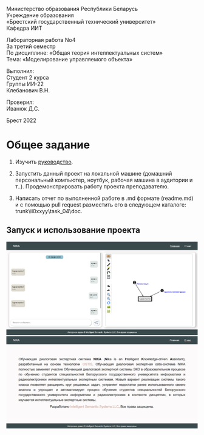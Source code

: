 Министерство образования Республики Беларусь <br/>
Учреждение образования <br/>
«Брестский государственный технический университет» <br/>
Кафедра ИИТ <br/>

Лабораторная работа No4 <br/>
За третий семестр <br/>
По дисциплине: «Общая теория интеллектуальных систем» <br/>
Тема: «Моделирование управляемого объекта» <br/>

Выполнил: <br/>
Студент 2 курса <br/>
Группы ИИ-22 <br/>
Клебанович В.Н. <br/>

Проверил: <br/>
Иванюк Д.С. <br/>

Брест 2022 <br/>

# Общее задание #
1.  Изучить [руководство](https://github.com/ostis-apps/nika).

2. Запустить данный проект на локальной машине (домашний персональный компьютер, ноутбук, рабочая машина в аудитории и т..). Продемонстрировать работу проекта преподавателю.

3.  Написать отчет по выполненной работе в .md формате (readme.md) и с помощью pull request разместить его в следующем каталоге: trunk\ii0xxyy\task_04\doc.

## Запуск и использование проекта ## 
  ![1](1.png)
  ![2](2.png)
